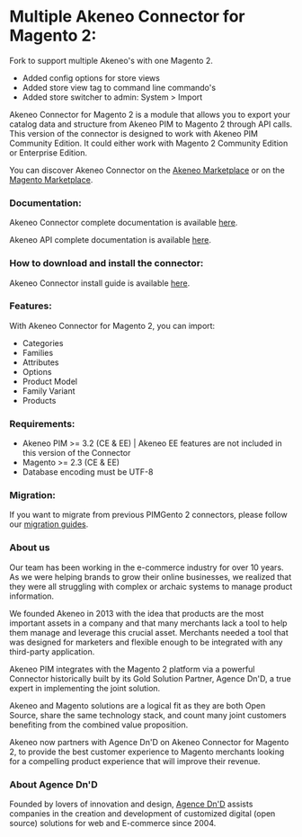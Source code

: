 # Multiple Akeneo Connector for Magento 2:

Fork to support multiple Akeneo's with one Magento 2.
* Added config options for store views
* Added store view tag to command line commando's
* Added store switcher to admin: System > Import 
 
Akeneo Connector for Magento 2 is a module that allows you to export your catalog data and structure from Akeneo PIM to Magento 2 through API calls. This version of the connector is designed to work with Akeneo PIM Community Edition. It could either work with Magento 2 Community Edition or Enterprise Edition.

You can discover Akeneo Connector on the [Akeneo Marketplace](https://marketplace.akeneo.com/extension/akeneo-connector-magento-2-community-edition) or on the [Magento Marketplace](https://marketplace.magento.com/akeneo-module-magento2-connector-community.html).

### Documentation:

Akeneo Connector complete documentation is available [here](https://help.akeneo.com/magento2-connector/v100/).

Akeneo API complete documentation is available [here](https://api.akeneo.com/).

### How to download and install the connector:

Akeneo Connector install guide is available [here](https://help.akeneo.com/magento2-connector/v100/articles/download-connector.html).

### Features:

With Akeneo Connector for Magento 2, you can import:
* Categories
* Families
* Attributes
* Options
* Product Model
* Family Variant
* Products

### Requirements:

* Akeneo PIM >= 3.2 (CE & EE) | Akeneo EE features are not included in this version of the Connector
* Magento >= 2.3 (CE & EE)
* Database encoding must be UTF-8

### Migration:

If you want to migrate from previous PIMGento 2 connectors, please follow our [migration guides](https://help.akeneo.com/magento2-connector/v100/articles/upgrade-connector.html).

### About us

Our team has been working in the e-commerce industry for over 10 years. As we were helping brands to grow their online businesses, we realized that they were all struggling with complex or archaic systems to manage product information.

We founded Akeneo in 2013 with the idea that products are the most important assets in a company and that many merchants lack a tool to help them manage and leverage this crucial asset. Merchants needed a tool that was designed for marketers and flexible enough to be integrated with any third-party application.

Akeneo PIM integrates with the Magento 2 platform via a powerful Connector historically built by its Gold Solution Partner, Agence Dn'D, a true expert in implementing the joint solution.

Akeneo and Magento solutions are a logical fit as they are both Open Source, share the same technology stack, and count many joint customers benefiting from the combined value proposition.

Akeneo now partners with Agence Dn'D on Akeneo Connector for Magento 2, to provide the best customer experience to Magento merchants looking for a compelling product experience that will improve their revenue.

### About Agence Dn'D

Founded by lovers of innovation and design, [Agence Dn'D](https://www.dnd.fr) assists companies in the creation and development of customized digital (open source) solutions for web and E-commerce since 2004.
